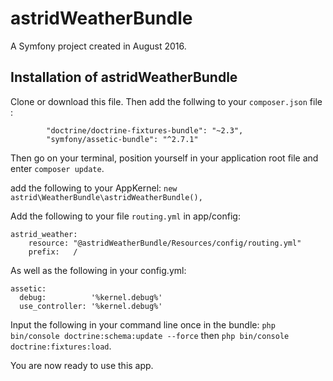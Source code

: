 # astridWeatherBundle

A Symfony project created in August 2016.

## Installation of astridWeatherBundle

Clone or download this file. Then add the follwing to your `composer.json` file :
```
        "doctrine/doctrine-fixtures-bundle": "~2.3",
        "symfony/assetic-bundle": "^2.7.1"
```

Then go on your terminal, position yourself in your application root file and enter `composer update`. 

add the following to your AppKernel:
`new astrid\WeatherBundle\astridWeatherBundle(),`

Add the following to your file `routing.yml` in app/config:
```
astrid_weather:
    resource: "@astridWeatherBundle/Resources/config/routing.yml"
    prefix:   /
```
As well as the following in your config.yml:
```
assetic:
  debug:          '%kernel.debug%'
  use_controller: '%kernel.debug%'
```

Input the following in your command line once in the bundle:
`php bin/console doctrine:schema:update --force`
then `php bin/console doctrine:fixtures:load`.

You are now ready to use this app. 
